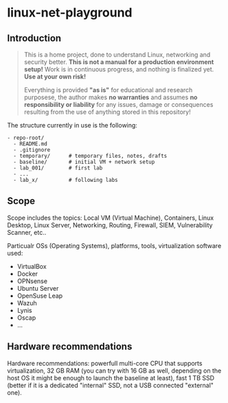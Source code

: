 # linux-net-playground
## Introduction
> This is a home project, done to understand Linux, networking and security better. **This is not a manual for a production environment setup!**
> Work is in continuous progress, and nothing is finalized yet. **Use at your own risk!**
>
> Everything is provided **"as is"** for educational and research purposese, the author makes **no warranties** and assumes **no responsibility or liability** for any issues, damage or consequences resulting from the use of anything stored in this repository!

The structure currently in use is the following:
```text
- repo-root/
  - README.md
  - .gitignore
  - temporary/      # temporary files, notes, drafts
  - baseline/       # initial VM + network setup
  - lab_001/        # first lab
  - ...
  - lab_x/          # following labs
```
## Scope
Scope includes the topics: Local VM (Virtual Machine), Containers, Linux Desktop, Linux Server, Networking, Routing, Firewall, SIEM, Vulnerability Scanner, etc.. 

Particualr OSs (Operating Systems), platforms, tools, virtualization software used:
- VirtualBox
- Docker
- OPNsense
- Ubuntu Server
- OpenSuse Leap
- Wazuh
- Lynis
- Oscap
- ...
## Hardware recommendations
Hardware recommendations: powerfull multi-core CPU that supports virtualization, 32 GB RAM (you can try with 16 GB as well, depending on the host OS it might be enough to launch the baseline at least), fast 1 TB SSD (better if it is a dedicated "internal" SSD, not a USB connected "external" one).
